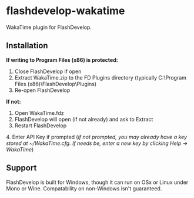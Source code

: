 # flashdevelop-wakatime

WakaTime plugin for FlashDevelop.

## Installation

__If writing to Program Files (x86) is protected:__

1. Close FlashDevelop if open
2. Extract WakaTime.zip to the FD Plugins directory (typically C:\Program Files (x86)\FlashDevelop\Plugins)
3. Re-open FlashDevelop

__If not:__

1. Open WakaTime.fdz
2. FlashDevelop will open (if not already) and ask to Extract
3. Restart FlashDevelop

4\. Enter API Key if prompted (_if not prompted, you may already have a key stored at ~/WakaTime.cfg. If needs be, enter a new key by clicking Help -> WakaTime_)

## Support

FlashDevelop is built for Windows, though it can run on OSx or Linux under Mono or Wine.
Compatability on non-Windows isn't guaranteed.
